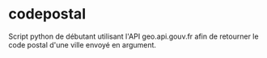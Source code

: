 # codepostal
Script python de débutant utilisant l'API geo.api.gouv.fr afin de retourner le code postal d'une ville envoyé en argument.
